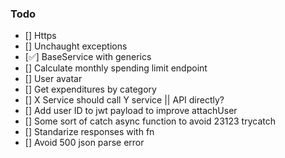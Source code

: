 ### Todo

- [] Https
- [] Unchaught exceptions
- [✅] BaseService with generics
- [] Calculate monthly spending limit endpoint
- [] User avatar
- [] Get expenditures by category
- [] X Service should call Y service || API directly?
- [] Add user ID to jwt payload to improve attachUser
- [] Some sort of catch async function to avoid 23123 trycatch
- [] Standarize responses with fn
- [] Avoid 500 json parse error